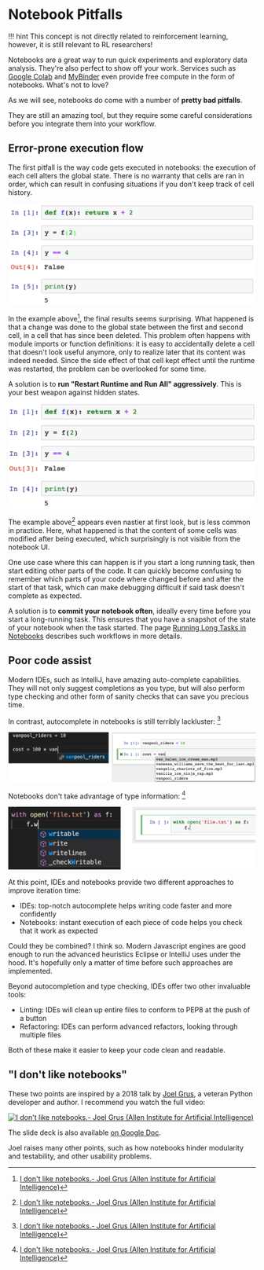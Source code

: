 # Notebook Pitfalls

!!! hint
    This concept is not directly related to reinforcement learning, however, it is still relevant to RL researchers! 

Notebooks are a great way to run quick experiments and exploratory data analysis. They're also perfect to show off your work. Services such as [Google Colab](https://colab.research.google.com/) and [MyBinder](https://mybinder.org/) even provide free compute in the form of notebooks. What's not to love?

As we will see, notebooks do come with a number of **pretty bad pitfalls**.

They are still an amazing tool, but they require some careful considerations before you integrate them into your workflow.

Error-prone execution flow
---

The first pitfall is the way code gets executed in notebooks: the execution of each cell alters the global state. 
There is no warranty that cells are ran in order, which can result in confusing situations if you don't keep track of cell history.

![notebook pitfall](img/notebook_pitfalls_1.png)

In the example above[^grus], the final results seems surprising. 
What happened is that a change was done to the global state between the first and second cell, in a cell that has since been deleted. 
This problem often happens with module imports or function definitions: it is easy to accidentally delete a cell that doesn't look useful anymore, only to realize later that its content was indeed needed. 
Since the side effect of that cell kept effect until the runtime was restarted, the problem can be overlooked for some time.

A solution is to **run "Restart Runtime and Run All" aggressively**.
This is your best weapon against hidden states.

![notebook pitfall](img/notebook_pitfalls_2.png)

The example above[^grus] appears even nastier at first look, but is less common in practice.
Here, what happened is that the content of some cells was modified after being executed, which surprisingly is not visible from the notebook UI.

One use case where this can happen is if you start a long running task, then start editing other parts of the code.
It can quickly become confusing to remember which parts of your code where changed before and after the start of that task, which can make debugging difficult if said task doesn't complete as expected.

A solution is to **commit your notebook often**, ideally every time before you start a long-running task. This ensures that you have a snapshot of the state of your notebook when the task started. The page [Running Long Tasks in Notebooks](notebooks-long-tasks.md) describes such workflows in more details.

Poor code assist
---

Modern IDEs, such as IntelliJ, have amazing auto-complete capabilities. They will not only suggest completions as you type, but will also perform type checking and other form of sanity checks that can save you precious time.

In contrast, autocomplete in notebooks is still terribly lackluster: [^grus]

![notebook pitfall](img/notebook_pitfalls_autocomplete.png)

Notebooks don't take advantage of type information: [^grus]

![notebook pitfall](img/notebook_pitfalls_autocomplete_2.png)

At this point, IDEs and notebooks provide two different approaches to improve iteration time:

- IDEs: top-notch autocomplete helps writing code faster and more confidently
- Notebooks: instant execution of each piece of code helps you check that it work as expected  

Could they be combined? I think so. Modern Javascript engines are good enough to run the advanced heuristics Eclipse or IntelliJ uses under the hood. 
It's hopefully only a matter of time before such approaches are implemented.

Beyond autocompletion and type checking, IDEs offer two other invaluable tools:

- Linting: IDEs will clean up entire files to conform to PEP8 at the push of a button
- Refactoring: IDEs can perform advanced refactors, looking through multiple files

Both of these make it easier to keep your code clean and readable.

"I don't like notebooks"
---

These two points are inspired by a 2018 talk by [Joel Grus](https://joelgrus.com/), a veteran Python developer and author. I recommend you watch the full video:

[![I don't like notebooks.- Joel Grus (Allen Institute for Artificial Intelligence)](https://img.youtube.com/vi/7jiPeIFXb6U/0.jpg)](https://www.youtube.com/watch?v=7jiPeIFXb6U)

The slide deck is also available [on Google Doc](https://docs.google.com/presentation/d/1n2RlMdmv1p25Xy5thJUhkKGvjtV-dkAIsUXP-AL4ffI/preview?slide=id.g362da58057_0_1).

Joel raises many other points, such as how notebooks hinder modularity and testability, and other usability problems.

[^grus]: [I don't like notebooks.- Joel Grus (Allen Institute for Artificial Intelligence)](https://www.youtube.com/watch?v=7jiPeIFXb6U)